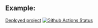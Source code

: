 ## Example:
[Deployed project](https://secure-citadel-11975.herokuapp.com/ "Click me")
[![Github Actions Status](https://github.com/hexlet-components/projects-frontend-l4-server/workflows/Node%20CI/badge.svg)](https://github.com/hexlet-components/projects-frontend-l4-server/actions)




